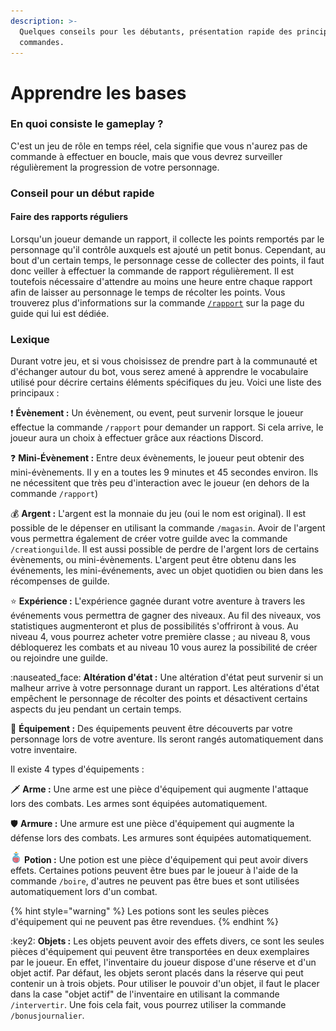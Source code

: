 ```yaml
---
description: >-
  Quelques conseils pour les débutants, présentation rapide des principales
  commandes.
---
```


# Apprendre les bases

### En quoi consiste le gameplay ?

C'est un jeu de rôle en temps réel, cela signifie que vous n'aurez pas de commande à effectuer en boucle, mais que vous devrez surveiller régulièrement la progression de votre personnage.

### Conseil pour un début rapide

#### Faire des rapports réguliers

Lorsqu'un joueur demande un rapport, il collecte les points remportés par le personnage qu'il contrôle auxquels est ajouté un petit bonus. Cependant, au bout d'un certain temps, le personnage cesse de collecter des points, il faut donc veiller à effectuer la commande de rapport régulièrement. Il est toutefois nécessaire d'attendre au moins une heure entre chaque rapport afin de laisser au personnage le temps de récolter les points. Vous trouverez plus d'informations sur la commande [`/rapport`](../notions-principale/report.md) sur la page du guide qui lui est dédiée.

### Lexique

Durant votre jeu, et si vous choisissez de prendre part à la communauté et d'échanger autour du bot, vous serez amené à apprendre le vocabulaire utilisé pour décrire certains éléments spécifiques du jeu. Voici une liste des principaux :

:exclamation: **Évènement :** Un évènement, ou event, peut survenir lorsque le joueur effectue la commande `/rapport` pour demander un rapport. Si cela arrive, le joueur aura un choix à effectuer grâce aux réactions Discord.

:question: **Mini-Évènement :** Entre deux évènements, le joueur peut obtenir des mini-évènements. Il y en a toutes les 9 minutes et 45 secondes environ. Ils ne nécessitent que très peu d'interaction avec le joueur (en dehors de la commande `/rapport`)

:moneybag: **Argent :** L'argent est la monnaie du jeu (oui le nom est original). Il est possible de le dépenser en utilisant la commande `/magasin`. Avoir de l'argent vous permettra également de créer votre guilde avec la commande `/creationguilde`. Il est aussi possible de perdre de l'argent lors de certains évènements, ou mini-évènements. L'argent peut être obtenu dans les événements, les mini-événements, avec un objet quotidien ou bien dans les récompenses de guilde.

:star: **Expérience :** L'expérience gagnée durant votre aventure à travers les événements vous permettra de gagner des niveaux. Au fil des niveaux, vos statistiques augmenteront et plus de possibilités s'offriront à vous. Au niveau 4, vous pourrez acheter votre première classe ; au niveau 8, vous débloquerez les combats et au niveau 10 vous aurez la possibilité de créer ou rejoindre une guilde.

:nauseated\_face: **Altération d'état :** Une altération d'état peut survenir si un malheur arrive à votre personnage durant un rapport. Les altérations d'état empêchent le personnage de récolter des points et désactivent certains aspects du jeu pendant un certain temps.

:briefcase: **Équipement :** Des équipements peuvent être découverts par votre personnage lors de votre aventure. Ils seront rangés automatiquement dans votre inventaire.

Il existe 4 types d'équipements :

:dagger: **Arme :** Une arme est une pièce d'équipement qui augmente l'attaque lors des combats. Les armes sont équipées automatiquement.

:shield: **Armure :** Une armure est une pièce d'équipement qui augmente la défense lors des combats. Les armures sont équipées automatiquement.

<img src="../.gitbook/assets/Potion2.png" alt="" data-size="line"> **Potion :** Une potion est une pièce d'équipement qui peut avoir divers effets. Certaines potions peuvent être bues par le joueur à l'aide de la commande `/boire`, d'autres ne peuvent pas être bues et sont utilisées automatiquement lors d'un combat.

{% hint style="warning" %}
Les potions sont les seules pièces d'équipement qui ne peuvent pas être revendues.
{% endhint %}

:key2: **Objets :** Les objets peuvent avoir des effets divers, ce sont les seules pièces d'équipement qui peuvent être transportées en deux exemplaires par le joueur. En effet, l'inventaire du joueur dispose d'une réserve et d'un objet actif. Par défaut, les objets seront placés dans la réserve qui peut contenir un à trois objets. Pour utiliser le pouvoir d'un objet, il faut le placer dans la case "objet actif" de l'inventaire en utilisant la commande `/intervertir`. Une fois cela fait, vous pourrez utiliser la commande `/bonusjournalier`.
